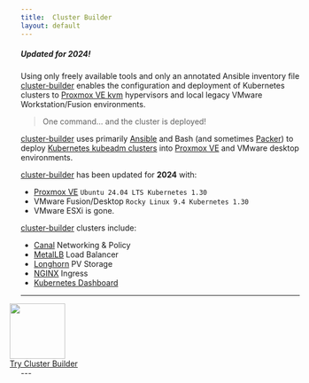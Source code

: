 ```yaml
---
title:  Cluster Builder
layout: default
---
```


##### Updated for 2024!

Using only freely available tools and only an annotated Ansible inventory file [cluster-builder](https://github.com/ids/cluster-builder) enables the configuration and deployment of Kubernetes clusters to [Proxmox VE kvm](https://www.proxmox.com/en/) hypervisors and local legacy VMware Workstation/Fusion environments.

> One command... and the cluster is deployed!

<script id="asciicast-r6irOhfrbkTKvdo7SlVbGEyUL" src="https://asciinema.org/a/r6irOhfrbkTKvdo7SlVbGEyUL.js"  async data-autoplay="true" data-rows="41" data-theme="solarized-dark" data-size="small" data-speed="5"></script>

<script
  src="https://code.jquery.com/jquery-3.3.1.min.js"
  integrity="sha256-FgpCb/KJQlLNfOu91ta32o/NMZxltwRo8QtmkMRdAu8="
  crossorigin="anonymous"></script>

[cluster-builder](https://github.com/ids/cluster-builder) uses primarily [Ansible](https://www.ansible.com) and Bash (and sometimes [Packer](https://www.packer.io)) to deploy [Kubernetes kubeadm clusters](https://kubernetes.io/docs/setup/production-environment/tools/kubeadm/create-cluster-kubeadm/) into [Proxmox VE](https://www.proxmox.com/en/) and VMware desktop environments.  

[cluster-builder](https://github.com/ids/cluster-builder) has been updated for __2024__ with:

- [Proxmox VE](https://www.proxmox.com/en/) `Ubuntu 24.04 LTS Kubernetes 1.30`
- VMware Fusion/Desktop `Rocky Linux 9.4 Kubernetes 1.30`
- VMware ESXi is gone.

[cluster-builder](https://github.com/ids/cluster-builder) clusters include:
- [Canal](https://docs.tigera.io/calico/latest/getting-started/kubernetes/flannel/install-for-flannel) Networking & Policy
- [MetalLB](https://metallb.universe.tf) Load Balancer
- [Longhorn](https://longhorn.io/) PV Storage
- [NGINX](https://github.com/kubernetes/ingress-nginx) Ingress
- [Kubernetes Dashboard](https://kubernetes.io/docs/tasks/access-application-cluster/web-ui-dashboard/)


---
<div class="center" style="margin-left: -20px;">
<img style="width: 100px;box-shadow:none;margin-bottom:0px" src="/assets/images/cbLogo2-100.png" >
</div>
<div class="center" style="margin-left: -20px;">
<a id="try-cb-link" href="https://github.com/ids/cluster-builder">Try Cluster Builder</a>
</div>
---
<style>

</style>